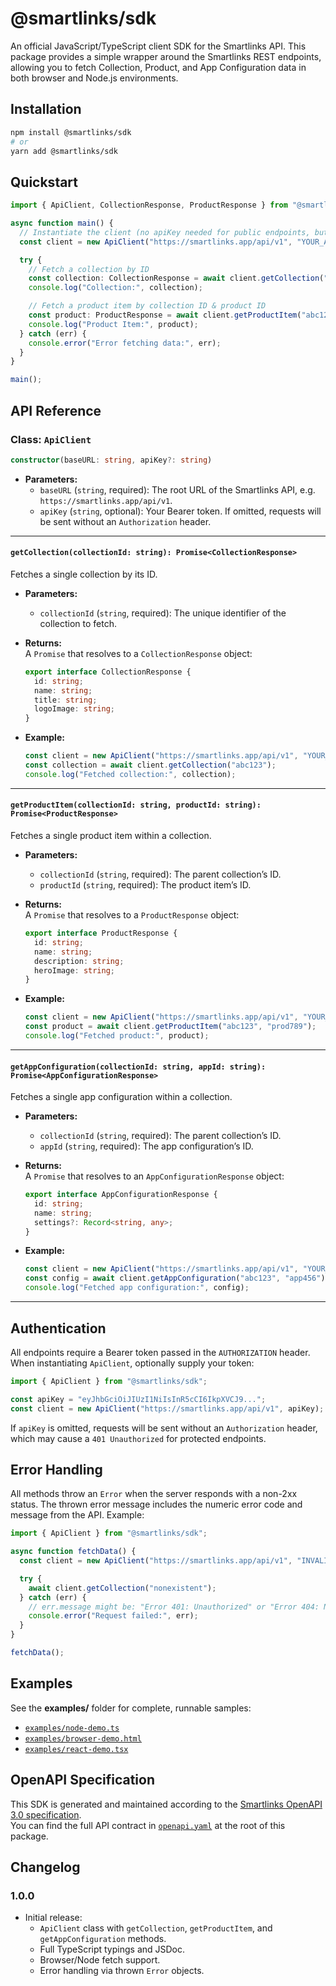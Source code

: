 # @smartlinks/sdk

An official JavaScript/TypeScript client SDK for the Smartlinks API. This package provides a simple wrapper around the Smartlinks REST endpoints, allowing you to fetch Collection, Product, and App Configuration data in both browser and Node.js environments.

## Installation

```bash
npm install @smartlinks/sdk
# or
yarn add @smartlinks/sdk
```

## Quickstart

```ts
import { ApiClient, CollectionResponse, ProductResponse } from "@smartlinks/sdk";

async function main() {
  // Instantiate the client (no apiKey needed for public endpoints, but shown here for reference)
  const client = new ApiClient("https://smartlinks.app/api/v1", "YOUR_API_KEY_HERE");

  try {
    // Fetch a collection by ID
    const collection: CollectionResponse = await client.getCollection("abc123");
    console.log("Collection:", collection);

    // Fetch a product item by collection ID & product ID
    const product: ProductResponse = await client.getProductItem("abc123", "prod789");
    console.log("Product Item:", product);
  } catch (err) {
    console.error("Error fetching data:", err);
  }
}

main();
```

## API Reference

### Class: `ApiClient`

```ts
constructor(baseURL: string, apiKey?: string)
```

- **Parameters:**
  - `baseURL` (`string`, required): The root URL of the Smartlinks API, e.g. `https://smartlinks.app/api/v1`.  
  - `apiKey` (`string`, optional): Your Bearer token. If omitted, requests will be sent without an `Authorization` header.

---

#### `getCollection(collectionId: string): Promise<CollectionResponse>`

Fetches a single collection by its ID.

- **Parameters:**
  - `collectionId` (`string`, required): The unique identifier of the collection to fetch.
- **Returns:**  
  A `Promise` that resolves to a `CollectionResponse` object:

  ```ts
  export interface CollectionResponse {
    id: string;
    name: string;
    title: string;
    logoImage: string;
  }
  ```

- **Example:**
  ```ts
  const client = new ApiClient("https://smartlinks.app/api/v1", "YOUR_API_KEY");
  const collection = await client.getCollection("abc123");
  console.log("Fetched collection:", collection);
  ```

---

#### `getProductItem(collectionId: string, productId: string): Promise<ProductResponse>`

Fetches a single product item within a collection.

- **Parameters:**
  - `collectionId` (`string`, required): The parent collection’s ID.
  - `productId`   (`string`, required): The product item’s ID.
- **Returns:**  
  A `Promise` that resolves to a `ProductResponse` object:

  ```ts
  export interface ProductResponse {
    id: string;
    name: string;
    description: string;
    heroImage: string;
  }
  ```

- **Example:**
  ```ts
  const client = new ApiClient("https://smartlinks.app/api/v1", "YOUR_API_KEY");
  const product = await client.getProductItem("abc123", "prod789");
  console.log("Fetched product:", product);
  ```

---

#### `getAppConfiguration(collectionId: string, appId: string): Promise<AppConfigurationResponse>`

Fetches a single app configuration within a collection.

- **Parameters:**
  - `collectionId` (`string`, required): The parent collection’s ID.
  - `appId`        (`string`, required): The app configuration’s ID.
- **Returns:**  
  A `Promise` that resolves to an `AppConfigurationResponse` object:

  ```ts
  export interface AppConfigurationResponse {
    id: string;
    name: string;
    settings?: Record<string, any>;
  }
  ```

- **Example:**
  ```ts
  const client = new ApiClient("https://smartlinks.app/api/v1", "YOUR_API_KEY");
  const config = await client.getAppConfiguration("abc123", "app456");
  console.log("Fetched app configuration:", config);
  ```

---

## Authentication

All endpoints require a Bearer token passed in the `AUTHORIZATION` header. When instantiating `ApiClient`, optionally supply your token:

```ts
import { ApiClient } from "@smartlinks/sdk";

const apiKey = "eyJhbGciOiJIUzI1NiIsInR5cCI6IkpXVCJ9...";
const client = new ApiClient("https://smartlinks.app/api/v1", apiKey);
```

If `apiKey` is omitted, requests will be sent without an `Authorization` header, which may cause a `401 Unauthorized` for protected endpoints.

## Error Handling

All methods throw an `Error` when the server responds with a non-2xx status. The thrown error message includes the numeric error code and message from the API. Example:

```ts
import { ApiClient } from "@smartlinks/sdk";

async function fetchData() {
  const client = new ApiClient("https://smartlinks.app/api/v1", "INVALID_KEY");

  try {
    await client.getCollection("nonexistent");
  } catch (err) {
    // err.message might be: "Error 401: Unauthorized" or "Error 404: Not Found"
    console.error("Request failed:", err);
  }
}

fetchData();
```

## Examples

See the **examples/** folder for complete, runnable samples:

- [`examples/node-demo.ts`](examples/node-demo.ts)  
- [`examples/browser-demo.html`](examples/browser-demo.html)  
- [`examples/react-demo.tsx`](examples/react-demo.tsx)  

## OpenAPI Specification

This SDK is generated and maintained according to the [Smartlinks OpenAPI 3.0 specification](openapi.yaml).  
You can find the full API contract in [`openapi.yaml`](openapi.yaml) at the root of this package.

## Changelog

### 1.0.0

- Initial release:  
  - `ApiClient` class with `getCollection`, `getProductItem`, and `getAppConfiguration` methods.  
  - Full TypeScript typings and JSDoc.  
  - Browser/Node fetch support.  
  - Error handling via thrown `Error` objects.
